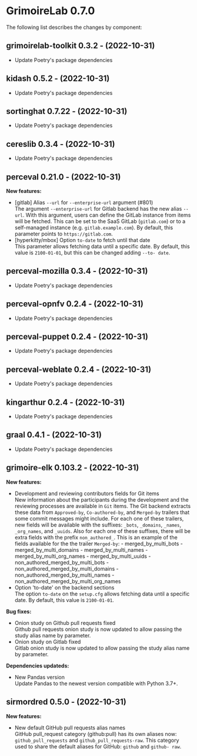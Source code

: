 # GrimoireLab 0.7.0
The following list describes the changes by component:

  ## grimoirelab-toolkit 0.3.2 - (2022-10-31)
  
  * Update Poetry's package dependencies
  ## kidash 0.5.2 - (2022-10-31)
  
  * Update Poetry's package dependencies
  ## sortinghat 0.7.22 - (2022-10-31)
  
  * Update Poetry's package dependencies
  ## cereslib 0.3.4 - (2022-10-31)
  
  * Update Poetry's package dependencies

## perceval 0.21.0 - (2022-10-31)

**New features:**

 * [gitlab] Alias `--url` for `--enterprise-url` argument (#801)\
   The argument `--enterprise-url` for Gitlab backend has the new alias
   `--url`. With this argument, users can define the GitLab instance from
   items will be fetched. This can be set to the SaaS GitLab
   (`gitlab.com`) or to a self-managed instance (e.g.
   `gitlab.example.com`). By default, this parameter points to
   `https://gitlab.com`.
 * [hyperkitty/mbox] Option `to-date` to fetch until that date\
   This parameter allows fetching data until a specific date. By default,
   this value is `2100-01-01`, but this can be changed adding `--to-
   date`.

  ## perceval-mozilla 0.3.4 - (2022-10-31)
  
  * Update Poetry's package dependencies
  ## perceval-opnfv 0.2.4 - (2022-10-31)
  
  * Update Poetry's package dependencies
  ## perceval-puppet 0.2.4 - (2022-10-31)
  
  * Update Poetry's package dependencies
  ## perceval-weblate 0.2.4 - (2022-10-31)
  
  * Update Poetry's package dependencies
  ## kingarthur 0.2.4 - (2022-10-31)
  
  * Update Poetry's package dependencies
  ## graal 0.4.1 - (2022-10-31)
  
  * Update Poetry's package dependencies
## grimoire-elk 0.103.2 - (2022-10-31)

**New features:**

 * Development and reviewing contributors fields for Git items\
   New information about the participants during the development and the
   reviewing processes are available in `Git` items. The Git backend
   extracts these data from `Approved-by`, `Co-authored-by`,  and
   `Merged-by` trailers that some commit messages might include. For each
   one of these trailers, new fields will be available with the suffixes:
   `_bots`, `_domains`, `_names`, `_org_names`, and `_uuids`. Also for
   each one of these suffixes, there will be extra fields with the prefix
   `non_authored_`. This is an example of the fields available for the
   the trailer `Merged-by`:     - merged_by_multi_bots     -
   merged_by_multi_domains     - merged_by_multi_names     -
   merged_by_multi_org_names     - merged_by_multi_uuids     -
   non_authored_merged_by_multi_bots     -
   non_authored_merged_by_multi_domains     -
   non_authored_merged_by_multi_names     -
   non_authored_merged_by_multi_org_names
 * Option 'to-date' on the backend sections\
   The option `to-date` on the `setup.cfg` allows fetching data until a
   specific date. By default, this value is `2100-01-01`.

**Bug fixes:**

 * Onion study on Github pull requests fixed\
   Github pull requests onion study is now updated to allow passing the
   study alias name by parameter.
 * Onion study on Gitlab fixed\
   Gitlab onion study is now updated to allow passing the study alias
   name by parameter.

**Dependencies updateds:**

 * New Pandas version\
   Update Pandas to the newest version compatible with Python 3.7+.

## sirmordred 0.5.0 - (2022-10-31)

**New features:**

 * New default GitHub pull requests alias names\
   GitHub pull_request category (github:pull) has its own aliases now:
   `github_pull_requests` and `github_pull_requests-raw`. This category
   used to share the default aliases for GitHub: `github` and `github-
   raw`.

